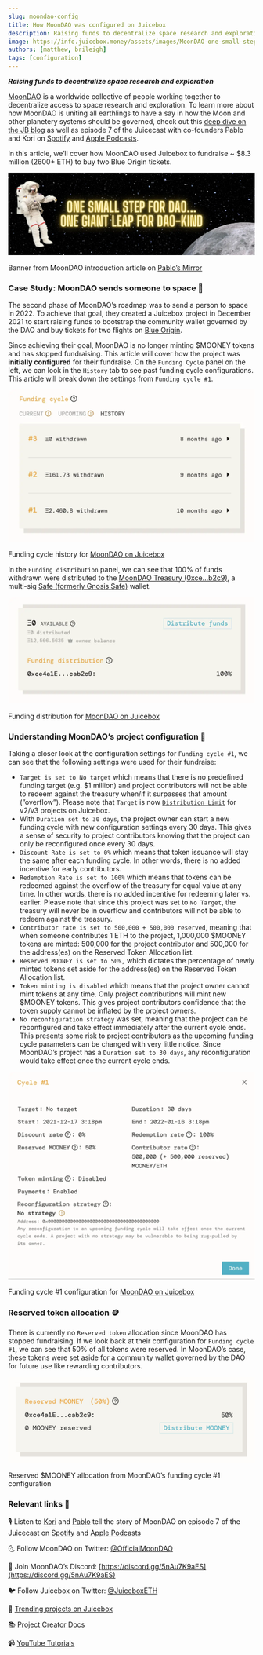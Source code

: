 ```yaml
---
slug: moondao-config
title: How MoonDAO was configured on Juicebox
description: Raising funds to decentralize space research and exploration.
image: https://info.juicebox.money/assets/images/MoonDAO-one-small-step-230f6e4f2866a2ccb31303d5fa3683a3.webp
authors: [matthew, brileigh]
tags: [configuration]
---
```


***Raising funds to decentralize space research and exploration***

[MoonDAO](https://twitter.com/OfficialMoonDAO) is a worldwide collective of people working together to decentralize access to space research and exploration. To learn more about how MoonDAO is uniting all earthlings to have a say in how the Moon and other planetery systems should be governed, check out this [deep dive on the JB blog](https://info.juicebox.money/blog/2022-10-11-moondao/) as well as episode 7 of the Juicecast with co-founders Pablo and Kori on [Spotify](https://open.spotify.com/episode/7iLdXSTNSrCGcI4kWxtK2B?si=a76fca74c72a4cbc) and [Apple Podcasts](https://podcasts.apple.com/ca/podcast/ep-7-pablo-and-kori-from-moon-dao/id1623504302?i=1000564945862).

In this article, we’ll cover how MoonDAO used Juicebox to fundraise ~ $8.3 million (2600+ ETH) to buy two Blue Origin tickets.

![Banner from MoonDAO introduction article on Pablo's Mirror](MoonDAO-one-small-step.webp)

<p class="subtitle">Banner from MoonDAO introduction article on <a href="https://mirror.xyz/pmoncada.eth/uuufJem6v9X-fW3Bu4v1p_3qA5gPf96lZelHUM97BC8">Pablo’s Mirror</a></p>

### Case Study: MoonDAO sends someone to space 🌌

The second phase of MoonDAO’s roadmap was to send a person to space in 2022. To achieve that goal, they created a Juicebox project in December 2021 to start raising funds to bootstrap the community wallet governed by the DAO and buy tickets for two flights on [Blue Origin](https://www.blueorigin.com/).

Since achieving their goal, MoonDAO is no longer minting $MOONEY tokens and has stopped fundraising. This article will cover how the project was **initially configured** for their fundraise. On the `Funding Cycle` panel on the left, we can look in the `History` tab to see past funding cycle configurations. This article will break down the settings from `Funding cycle #1`.

![Funding cycle history for MoonDAO on Juicebox](MoonDAO-FC-history.webp)

<p class="subtitle">Funding cycle history for <a href="https://juicebox.money/p/moondao">MoonDAO on Juicebox</a></p>

In the `Funding distribution` panel, we can see that 100% of funds withdrawn were distributed to the [MoonDAO Treasury (0xce…b2c9)](https://etherscan.io/address/0xce4a1e86a5c47cd677338f53da22a91d85cab2c9#tokentxns), a multi-sig [Safe (formerly Gnosis Safe)](https://gnosis-safe.io/) wallet.

![Funding distribution for MoonDAO on Juicebox](MoonDAO-funding-distribution.webp)

<p class="subtitle">Funding distribution for <a href="https://juicebox.money/p/moondao">MoonDAO on Juicebox</a></p>

### Understanding MoonDAO’s project configuration 🔎

Taking a closer look at the configuration settings for `Funding cycle #1`, we can see that the following settings were used for their fundraise:

- `Target is set to No target` which means that there is no predefined funding target (e.g. $1 million) and project contributors will not be able to redeem against the treasury when/if it surpasses that amount (”overflow”). Please note that `Target` is now [`Distribution Limit`](https://info.juicebox.money/dev/learn/overview#distribution-limit) for v2/v3 projects on Juicebox.
- With `Duration set to 30 days`, the project owner can start a new funding cycle with new configuration settings every 30 days. This gives a sense of security to project contributors knowing that the project can only be reconfigured once every 30 days.
- `Discount Rate is set to 0%` which means that token issuance will stay the same after each funding cycle. In other words, there is no added incentive for early contributors.
- `Redemption Rate is set to 100%` which means that tokens can be redeemed against the overflow of the treasury for equal value at any time. In other words, there is no added incentive for redeeming later vs. earlier. Please note that since this project was set to `No Target`, the treasury will never be in overflow and contributors will not be able to redeem against the treasury.
- `Contributor rate is set to 500,000 + 500,000 reserved`, meaning that when someone contributes 1 ETH to the project, 1,000,000 $MOONEY tokens are minted: 500,000 for the project contributor and 500,000 for the address(es) on the Reserved Token Allocation list.
- `Reserved MOONEY is set to 50%,` which dictates the percentage of newly minted tokens set aside for the address(es) on the Reserved Token Allocation list.
- `Token minting is disabled` which means that the project owner cannot mint tokens at any time. Only project contributions will mint new $MOONEY tokens. This gives project contributors confidence that the token supply cannot be inflated by the project owners.
- `No reconfiguration strategy` was set, meaning that the project can be reconfigured and take effect immediately after the current cycle ends. This presents some risk to project contributors as the upcoming funding cycle parameters can be changed with very little notice. Since MoonDAO’s project has a `Duration set to 30 days`, any reconfiguration would take effect once the current cycle ends.

![Funding cycle #1 configuration for MoonDAO on Juicebox](MoonDAO-cycle-1.webp)

<p class="subtitle">Funding cycle #1 configuration for <a href="https://juicebox.money/p/moondao">MoonDAO on Juicebox</a></p>

### Reserved token allocation 🪙

There is currently no `Reserved token` allocation since MoonDAO has stopped fundraising. If we look back at their configuration for `Funding cycle #1`, we can see that 50% of all tokens were reserved. In MoonDAO’s case, these tokens were set aside for a community wallet governed by the DAO for future use like rewarding contributors.

![MoonDAO-Reservedc1.jpg](MoonDAO-reserved.jpg)

<p class="subtitle">Reserved $MOONEY allocation from MoonDAO’s funding cycle #1 configuration</p>

### Relevant links 🔗[](https://info.juicebox.money/blog/2022-07-18-sharkdao#relevant-links)

🎙️ Listen to [Kori](https://twitter.com/korigrogers) and [Pablo](https://twitter.com/LarrotizPablo) tell the story of MoonDAO on episode 7 of the Juicecast on [Spotify](https://open.spotify.com/episode/7iLdXSTNSrCGcI4kWxtK2B?si=7565cbc25b3f4d6f) and [Apple Podcasts](https://podcasts.apple.com/ca/podcast/ep-7-pablo-and-kori-from-moon-dao/id1623504302?i=1000564945862)

🌜 Follow MoonDAO on Twitter: [@OfficialMoonDAO](https://twitter.com/OfficialMoonDAO) 

💬 Join MoonDAO’s Discord: [https://discord.gg/5nAu7K9aES](https://discord.gg/5nAu7K9aES)

🐦 Follow Juicebox on Twitter: [@JuiceboxETH](https://twitter.com/juiceboxETH)

🚀 [Trending projects on Juicebox](https://juicebox.money/projects)

📚 [Project Creator Docs](https://info.juicebox.money/user/)

📹 [YouTube Tutorials](https://www.youtube.com/c/JuiceboxDAO)
